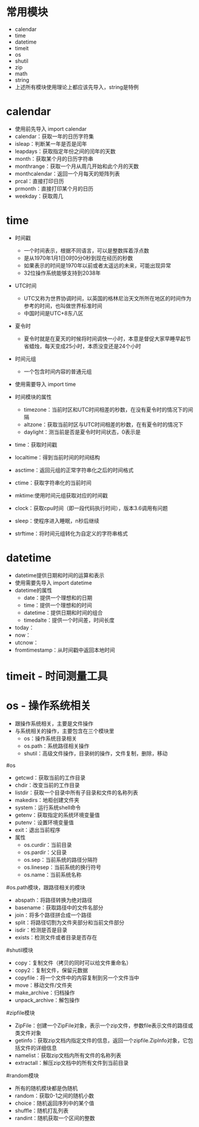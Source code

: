 # 常用模块
- calendar
- time
- datetime
- timeit
- os
- shutil
- zip
- math
- string
- 上述所有模块使用理论上都应该先导入，string是特例



# calendar
- 使用前先导入 import calendar
- calendar：获取一年的日历字符集
- isleap：判断某一年是否是闰年
- leapdays：获取指定年份之间的闰年的天数
- month：获取某个月的日历字符串
- monthrange：获取一个月从周几开始和此个月的天数
- monthcalendar：返回一个月每天的矩阵列表
- prcal：直接打印日历
- prmonth：直接打印某个月的日历
- weekday：获取周几

# time
- 时间戳
    - 一个时间表示，根据不同语言，可以是整数挥着浮点数
    - 是从1970年1月1日0时0分0秒到现在经历的秒数
    - 如果表示的时间是1970年以前或者太遥远的未来，可能出现异常
    - 32位操作系统能够支持到2038年
- UTC时间
    - UTC又称为世界协调时间，以英国的格林尼治天文所所在地区的时间作为参考的时间，也叫做世界标准时间
    - 中国时间是UTC+8东八区
- 夏令时
    - 夏令时就是在夏天的时候将时间调快一小时，本意是督促大家早睡早起节省蜡烛，每天变成25小时，本质没变还是24个小时
- 时间元组
    - 一个包含时间内容的普通元组
    
- 使用需要导入 import time
- 时间模块的属性
    - timezone：当前时区和UTC时间相差的秒数，在没有夏令时的情况下的间隔
    - altzone：获取当前时区与UTC时间相差的秒数，在有夏令时的情况下
    - daylight：测当前是否是夏令时时间状态，0表示是
- time：获取时间戳
- localtime：得到当前时间的时间结构
- asctime：返回元组的正常字符串化之后的时间格式
- ctime：获取字符串化的当前时间
- mktime:使用时间元组获取对应的时间戳
- clock：获取cpu时间（即一段代码执行时间），版本3.6调用有问题
- sleep：使程序进入睡眠，n秒后继续
- strftime：将时间元组转化为自定义的字符串格式

# datetime
- datetime提供日期和时间的运算和表示
- 使用需要先导入 import datetime
- datetime的属性
    - date：提供一个理想和的日期
    - time：提供一个理想和的时间
    - datetime：提供日期和时间的组合
    - timedalte：提供一个时间差，时间长度
- today：
- now：
- utcnow：
- fromtimestamp：从时间戳中返回本地时间

# timeit - 时间测量工具

# os - 操作系统相关
- 跟操作系统相关，主要是文件操作
- 与系统相关的操作，主要包含在三个模块里
    - os：操作系统目录相关
    - os.path：系统路径相关操作
    - shutil：高级文件操作，目录树的操作，文件复制，删除，移动
    
#os
- getcwd：获取当前的工作目录
- chdir：改变当前的工作目录
- listdir：获取一个目录中所有子目录和文件的名称列表
- makedirs：地柜创建文件夹
- system：运行系统shell命令
- getenv：获取指定的系统环境变量值
- putenv：设置环境变量值
- exit：退出当前程序
- 属性
    - os.curdir：当前目录
    - os.pardir：父目录
    - os.sep：当前系统的路径分隔符
    - os.linesep：当前系统的换行符号
    - os.name：当前系统名称
    
#os.path模块，跟路径相关的模块
- abspath：将路径转换为绝对路径
- basename：获取路径中的文件名部分
- join：将多个路径拼合成一个路径
- split：将路径切割为文件夹部分和当前文件部分
- isdir：检测是否是目录
- exists：检测文件或者目录是否存在

#shutil模块
- copy：复制文件（拷贝的同时可以给文件重命名）
- copy2：复制文件，保留元数据
- copyfile：将一个文件中的内容复制到另一个文件当中
- move：移动文件/文件夹
- make_archive：归档操作
- unpack_archive：解包操作

#zipfile模块
- ZipFile：创建一个ZipFile对象，表示一个zip文件，参数file表示文件的路径或类文件对象
- getinfo：获取zip文档内指定文件的信息，返回一个zipfile.ZipInfo对象，它包括文件的详细信息
- namelist：获取zip文档内所有文件的名称列表
- extractall：解压zip文档中的所有文件到当前目录

#random模块
- 所有的随机模块都是伪随机
- random：获取0-1之间的随机小数
- choice：随机返回序列中的某个值
- shuffle：随机打乱列表
- randint：随机获取一个区间的整数